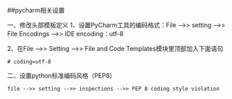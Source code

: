 ##pycharm相关设置

一、修改头部模板定义
1、设置PyCharm工具的编码格式：File -->> setting -->> File Encodings -->> IDE encoding：utf-8 

2、在File -->> Setting -->> File and Code Templates模块里顶部加入下面语句
```
# coding=utf-8
```



二、设置python标准编码风格（PEP8）
```
file -->> setting -->> inspections -->> PEP 8 coding style violation
```

